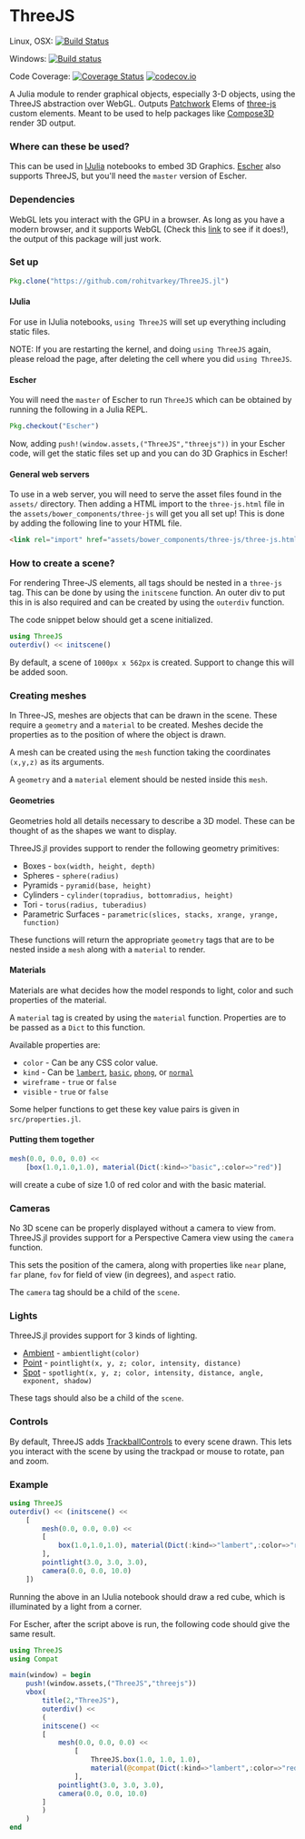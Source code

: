 # ThreeJS

Linux, OSX: [![Build Status](https://travis-ci.org/rohitvarkey/ThreeJS.jl.svg?branch=master)](https://travis-ci.org/rohitvarkey/ThreeJS.jl)

Windows: [![Build status](https://ci.appveyor.com/api/projects/status/0ldau5x8fxx09kgv/branch/master?svg=true)](https://ci.appveyor.com/project/rohitvarkey/threejs-jl/branch/master)

Code Coverage: [![Coverage Status](https://coveralls.io/repos/rohitvarkey/ThreeJS.jl/badge.svg?branch=master&service=github)](https://coveralls.io/github/rohitvarkey/ThreeJS.jl?branch=master)
[![codecov.io](http://codecov.io/github/rohitvarkey/ThreeJS.jl/coverage.svg?branch=master)](http://codecov.io/github/rohitvarkey/ThreeJS.jl?branch=master)

A Julia module to render graphical objects, especially 3-D objects, using
the ThreeJS abstraction over WebGL.
Outputs [Patchwork](https://github.com/shashi/Patchwork.jl) Elems of
[three-js](https://github.com/rohitvarkey/three-js) custom elements. Meant to be
used to help packages like [Compose3D](https://github.com/rohitvarkey/Compose3D.jl)
render 3D output.

### Where can these be used?

This can be used in [IJulia](https://github.com/JuliaLang/IJulia.jl/)
notebooks to embed 3D Graphics. [Escher](https://github.com/shashi/Escher.jl)
also supports ThreeJS, but you'll need the `master` version of Escher.

### Dependencies

WebGL lets you interact with the GPU in a browser. As long as you have a modern
browser, and it supports WebGL (Check this [link](https://get.webgl.org/)
to see if it does!), the output of this package will just work.

### Set up

```julia
Pkg.clone("https://github.com/rohitvarkey/ThreeJS.jl")
```

#### IJulia

For use in IJulia notebooks, `using ThreeJS` will set up everything including
static files.

NOTE: If you are restarting the kernel, and doing `using ThreeJS` again, please
reload the page, after deleting the cell where you did `using ThreeJS`.

#### Escher

You will need the `master` of Escher to run `ThreeJS` which can be obtained by
running the following in a Julia REPL.

```julia
Pkg.checkout("Escher")
```

Now, adding `push!(window.assets,("ThreeJS","threejs"))` in your Escher code,
will get the static files set up and you can do 3D Graphics in Escher!

#### General web servers

To use in a web server, you will need to serve the asset files found in the
`assets/` directory. Then adding a HTML import to the `three-js.html` file in
the `assets/bower_components/three-js` will get you all set up! This is done
by adding the following line to your HTML file.

```html
<link rel="import" href="assets/bower_components/three-js/three-js.html>
```

### How to create a scene?

For rendering Three-JS elements, all tags should be nested in a `three-js` tag.
This can be done by using the `initscene` function. An outer div to put this in
is also required and can be created by using the `outerdiv` function.

The code snippet below should get a scene initialized.
```julia
using ThreeJS
outerdiv() << initscene()
```

By default, a scene of `1000px x 562px` is created. Support to change this will
be added soon.

### Creating meshes

In Three-JS, meshes are objects that can be drawn in the scene. These require a
`geometry` and a `material` to be created. Meshes decide the properties as to the
position of where the object is drawn.

A mesh can be created using the `mesh` function taking the coordinates `(x,y,z)`
as its arguments.

A `geometry` and a `material` element should be nested inside this `mesh`.

#### Geometries

Geometries hold all details necessary to describe a 3D model. These can be
thought of as the shapes we want to display.

ThreeJS.jl provides support to render the following geometry primitives:

- Boxes - `box(width, height, depth)`
- Spheres - `sphere(radius)`
- Pyramids - `pyramid(base, height)`
- Cylinders - `cylinder(topradius, bottomradius, height)`
- Tori - `torus(radius, tuberadius)`
- Parametric Surfaces - `parametric(slices, stacks, xrange, yrange, function)`

These functions will return the appropriate `geometry` tags that are to be nested
inside a `mesh` along with a `material` to render.

<!--
TODO: Add docs for meshlines
-->

#### Materials

Materials are what decides how the model responds to light, color and such
properties of the material.

A `material` tag is created by using the `material` function. Properties are
to be passed as a `Dict` to this function.

Available properties are:

- `color` - Can be any CSS color value.
- `kind` - Can be [`lambert`](http://threejs.org/docs/#Reference/Materials/MeshLambertMaterial),
[`basic`](http://threejs.org/docs/#Reference/Materials/MeshBasicMaterial),
[`phong`](http://threejs.org/docs/#Reference/Materials/MeshPhongMaterial), or
[`normal`](http://threejs.org/docs/#Reference/Materials/MeshNormalMaterial)
- `wireframe` - `true` or `false`
- `visible` - `true` or `false`

Some helper functions to get these key value pairs is given in `src/properties.jl`.

#### Putting them together

```julia
mesh(0.0, 0.0, 0.0) <<
    [box(1.0,1.0,1.0), material(Dict(:kind=>"basic",:color=>"red")]
```

will create a cube of size 1.0 of red color and with the basic material.

### Cameras

No 3D scene can be properly displayed without a camera to view from. ThreeJS.jl
provides support for a Perspective Camera view using the `camera` function.

This sets the position of the camera, along with properties like `near` plane,
`far` plane, `fov` for field of view (in degrees), and `aspect` ratio.

The `camera` tag should be a child of the `scene`.

### Lights

ThreeJS.jl provides support for 3 kinds of lighting.

- [Ambient](http://threejs.org/docs/#Reference/Lights/AmbientLight) - `ambientlight(color)`
- [Point](http://threejs.org/docs/#Reference/Lights/PointLight) -
`pointlight(x, y, z; color, intensity, distance)`
- [Spot](http://threejs.org/docs/#Reference/Lights/SpotLight) -
`spotlight(x, y, z; color, intensity, distance, angle, exponent, shadow)`

These tags should also be a child of the `scene`.

### Controls

By default, ThreeJS adds [TrackballControls](http://threejs.org/examples/misc_controls_trackball.html)
to every scene drawn. This lets you interact with the scene by using the
trackpad or mouse to rotate, pan and zoom.

### Example

```julia
using ThreeJS
outerdiv() << (initscene() <<
    [
        mesh(0.0, 0.0, 0.0) <<
        [
            box(1.0,1.0,1.0), material(Dict(:kind=>"lambert",:color=>"red"))
        ],
        pointlight(3.0, 3.0, 3.0),
        camera(0.0, 0.0, 10.0)
    ])
```

Running the above in an IJulia notebook should draw a red cube,
which is illuminated by a light from a corner.

For Escher, after the script above is run, the following code should give the
same result.

```julia
using ThreeJS
using Compat

main(window) = begin
    push!(window.assets,("ThreeJS","threejs"))
    vbox(
        title(2,"ThreeJS"),
        outerdiv() <<
        (
        initscene() <<
        [
            mesh(0.0, 0.0, 0.0) <<
                [
                    ThreeJS.box(1.0, 1.0, 1.0),
                    material(@compat(Dict(:kind=>"lambert",:color=>"red")))
                ],
            pointlight(3.0, 3.0, 3.0),
            camera(0.0, 0.0, 10.0)
        ]
        )
    )
end
```
